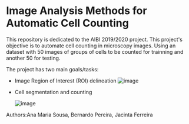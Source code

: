 # Image Analysis Methods for Automatic Cell Counting
This repository is dedicated to the AIBI 2019/2020 project. This project's objective is to automate cell counting in microscopy images. Using an dataset with 50 images of groups of cells to be counted for trainning and another 50 for testing.


The project has two main goals/tasks:

- Image Region of Interest (ROI) delineation
  ![image](https://github.com/AMfeta99/Automated-Cell-Counting_FEUP_AIBI/assets/74252797/7eaa66c7-27d2-4cf1-8a6e-d79f182d25d0)

- Cell segmentation and counting
  
  ![image](https://github.com/AMfeta99/Automated-Cell-Counting_FEUP_AIBI/assets/74252797/bbe85430-7446-4ead-a402-8323d0b0f95f)


   
Authors:Ana Maria Sousa, Bernardo Pereira, Jacinta Ferreira
